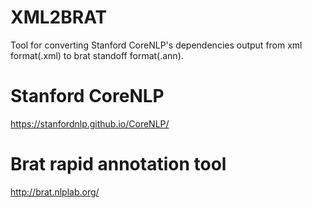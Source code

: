 # XML2BRAT
Tool for converting Stanford CoreNLP's dependencies output from xml format(.xml) to brat standoff format(.ann).

# Stanford CoreNLP  
https://stanfordnlp.github.io/CoreNLP/
# Brat rapid annotation tool  
http://brat.nlplab.org/
